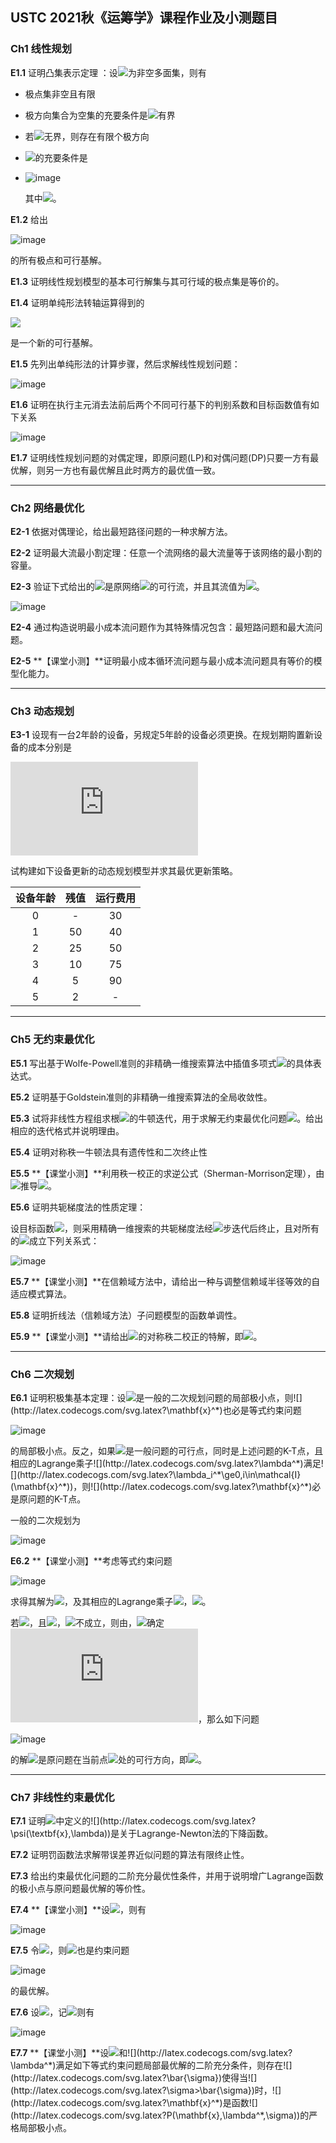 ## USTC 2021秋《运筹学》课程作业及小测题目

### Ch1 线性规划

**E1.1**	证明凸集表示定理 ：设![](http://latex.codecogs.com/svg.latex?\mathcal{S}=\{\textbf{x}|A\textbf{x}=\mathbf{b},\textbf{x}\ge0\})为非空多面集，则有 

- 极点集非空且有限 

- 极方向集合为空集的充要条件是![](http://latex.codecogs.com/svg.latex?\mathcal{S})有界  

- 若![](http://latex.codecogs.com/svg.latex?\mathcal{S})无界，则存在有限个极方向  

- ![](http://latex.codecogs.com/svg.latex?X\in\mathcal{S})的充要条件是 
- 
  ![image](https://github.com/hehaha68/USTC_2021Fall_Operations-Research/blob/master/%E4%BD%9C%E4%B8%9A%E5%8F%8A%E7%AD%94%E6%A1%88/image/1.png)
  
  其中![](http://latex.codecogs.com/svg.latex?\lambda_{i}\geq0,i=1,\ldots,k,\sum_{i=1}^{k}\lambda_{i}=1,\mu_{j}\geq0,j=1,\ldots,\ell)。

**E1.2**	给出

![image](https://github.com/hehaha68/USTC_2021Fall_Operations-Research/blob/master/%E4%BD%9C%E4%B8%9A%E5%8F%8A%E7%AD%94%E6%A1%88/image/2.png)

的所有极点和可行基解。

**E1.3**	证明线性规划模型的基本可行解集与其可行域的极点集是等价的。

**E1.4**	证明单纯形法转轴运算得到的

![](http://latex.codecogs.com/svg.latex?x=(x_{B_1},\cdots,x_{B_{r-1}},0,x_{B_{r+1}},\cdots,x_{B_{m}},0,\cdots,x_p,\cdots,0)^T)

是一个新的可行基解。

**E1.5**	先列出单纯形法的计算步骤，然后求解线性规划问题：

![image](https://github.com/hehaha68/USTC_2021Fall_Operations-Research/blob/master/%E4%BD%9C%E4%B8%9A%E5%8F%8A%E7%AD%94%E6%A1%88/image/3.png)

**E1.6**	证明在执行主元消去法前后两个不同可行基下的判别系数和目标函数值有如下关系 

![image](https://github.com/hehaha68/USTC_2021Fall_Operations-Research/blob/master/%E4%BD%9C%E4%B8%9A%E5%8F%8A%E7%AD%94%E6%A1%88/image/4.png)

**E1.7**	证明线性规划问题的对偶定理，即原问题(LP)和对偶问题(DP)只要一方有最优解，则另一方也有最优解且此时两方的最优值一致。

---------

### Ch2 网络最优化

**E2-1**	依据对偶理论，给出最短路径问题的一种求解方法。  

**E2-2**	证明最大流最小割定理：任意一个流网络的最大流量等于该网络的最小割的
容量。

**E2-3**	验证下式给出的![](http://latex.codecogs.com/svg.latex?x^{\prime})是原网络![](http://latex.codecogs.com/svg.latex?\mathcal{N})的可行流，并且其流值为![](http://latex.codecogs.com/svg.latex?x^{\prime}(s)=x(s)+\Delta)。

![image](https://github.com/hehaha68/USTC_2021Fall_Operations-Research/blob/master/%E4%BD%9C%E4%B8%9A%E5%8F%8A%E7%AD%94%E6%A1%88/image/5.png)

**E2-4**	通过构造说明最小成本流问题作为其特殊情况包含：最短路问题和最大流问题。  

**E2-5**	**【课堂小测】**证明最小成本循环流问题与最小成本流问题具有等价的模型化能力。  

--------

### Ch3 动态规划

**E3-1**	设现有一台2年龄的设备，另规定5年龄的设备必须更换。在规划期购置新设备的成本分别是  

![](http://latex.codecogs.com/svg.latex?(p_1,p_2,p_3,p_4,p_5)=(100,105,110,115,120))

试构建如下设备更新的动态规划模型并求其最优更新策略。  

| 设备年龄 | 残值 | 运行费用 |
| :------: | :--: | :------: |
|    0     |  -   |    30    |
|    1     |  50  |    40    |
|    2     |  25  |    50    |
|    3     |  10  |    75    |
|    4     |  5   |    90    |
|    5     |  2   |    -     |

----

### Ch5 无约束最优化

**E5.1**	写出基于Wolfe-Powell准则的非精确一维搜索算法中插值多项式![](http://latex.codecogs.com/svg.latex?p^{(1)}(t),p^{(2)}(t))的具体表达式。  

**E5.2**	证明基于Goldstein准则的非精确一维搜索算法的全局收敛性。  

**E5.3**	试将非线性方程组求根![](http://latex.codecogs.com/svg.latex?F(\bf{x})=0)的牛顿迭代，用于求解无约束最优化问题![](http://latex.codecogs.com/svg.latex?\min_{\bf{x}\in\mathbb{R}^{n}}f(\bf{x}))。给出相应的迭代格式并说明理由。

**E5.4**	证明对称秩一牛顿法具有遗传性和二次终止性  

**E5.5**	**【课堂小测】**利用秩一校正的求逆公式（Sherman-Morrison定理），由![](http://latex.codecogs.com/svg.latex?H_{k+1}^{DFP})推导![](http://latex.codecogs.com/svg.latex?B_{k+1}^{DFP})。

**E5.6**	证明共轭梯度法的性质定理：

设目标函数![](http://latex.codecogs.com/svg.latex?f(\textbf{x})=\frac{1}{2}\textbf{x}^TG\textbf{x}+\textbf{c}^T\textbf{x})，则采用精确一维搜索的共轭梯度法经![](http://latex.codecogs.com/svg.latex?m\le{n})步迭代后终止，且对所有的![](http://latex.codecogs.com/svg.latex?1\le{k}\le{m})成立下列关系式：

![image](https://github.com/hehaha68/USTC_2021Fall_Operations-Research/blob/master/%E4%BD%9C%E4%B8%9A%E5%8F%8A%E7%AD%94%E6%A1%88/image/6.png)

**E5.7**	**【课堂小测】**在信赖域方法中，请给出一种与调整信赖域半径等效的自适应模式算法。

**E5.8**	证明折线法（信赖域方法）子问题模型的函数单调性。 

**E5.9**	**【课堂小测】**请给出![](http://latex.codecogs.com/svg.latex?H_{k+1}^{BFGS})的对称秩二校正的特解，即![](http://latex.codecogs.com/svg.latex?a,\mathbf{u},b,\mathbf{v})。

------

### Ch6 二次规划

**E6.1**	证明积极集基本定理：设![](http://latex.codecogs.com/svg.latex?\mathbf{x}^*)是一般的二次规划问题的局部极小点，则![](http://latex.codecogs.com/svg.latex?\mathbf{x}^*)也必是等式约束问题

![image](https://github.com/hehaha68/USTC_2021Fall_Operations-Research/blob/master/%E4%BD%9C%E4%B8%9A%E5%8F%8A%E7%AD%94%E6%A1%88/image/7.png)

的局部极小点。反之，如果![](http://latex.codecogs.com/svg.latex?\mathbf{x}^*)是一般问题的可行点，同时是上述问题的K-T点，且相应的Lagrange乘子![](http://latex.codecogs.com/svg.latex?\lambda^*)满足![](http://latex.codecogs.com/svg.latex?\lambda_i^*\ge0,i\in\mathcal{I}(\mathbf{x}^*))，则![](http://latex.codecogs.com/svg.latex?\mathbf{x}^*)必是原问题的K-T点。

一般的二次规划为 

![image](https://github.com/hehaha68/USTC_2021Fall_Operations-Research/blob/master/%E4%BD%9C%E4%B8%9A%E5%8F%8A%E7%AD%94%E6%A1%88/image/8.png)

**E6.2**	**【课堂小测】**考虑等式约束问题 

![image](https://github.com/hehaha68/USTC_2021Fall_Operations-Research/blob/master/%E4%BD%9C%E4%B8%9A%E5%8F%8A%E7%AD%94%E6%A1%88/image/9.png)

求得其解为![](http://latex.codecogs.com/svg.latex?\mathbf{s}^k)，及其相应的Lagrange乘子![](http://latex.codecogs.com/svg.latex?\lambda_i^k)，![](http://latex.codecogs.com/svg.latex?i\in\mathcal{E}_{k})。

若![](http://latex.codecogs.com/svg.latex?\mathbf{s}^k=0)，且![](http://latex.codecogs.com/svg.latex?\lambda_i^k\ge0)，![](http://latex.codecogs.com/svg.latex?i\in\mathcal{E}_{k})不成立，则由，![](http://latex.codecogs.com/svg.latex?\lambda_{i_{q}}^{k}=\min_{i\in\mathcal{I}\left(x^{k}\right)}\lambda_{i}^{k}<0)确定![](http://latex.codecogs.com/svg.latex?i_q)，那么如下问题 

![image](https://github.com/hehaha68/USTC_2021Fall_Operations-Research/blob/master/%E4%BD%9C%E4%B8%9A%E5%8F%8A%E7%AD%94%E6%A1%88/image/10.png)

的解![](http://latex.codecogs.com/svg.latex?\mathbf{\hat{s}})是原问题在当前点![](http://latex.codecogs.com/svg.latex?\mathbf{x}^k)处的可行方向，即![](http://latex.codecogs.com/svg.latex?\mathbf{a}_{i_q}^{T}\mathbf{\hat{s}}\ge0)。

---------

### Ch7 非线性约束最优化

**E7.1**	证明![](http://latex.codecogs.com/svg.latex?\psi(\textbf{x},\lambda)=\parallel\bigtriangledown{f}(\textbf{x})-A(\textbf{x})^T\lambda\parallel^2+\parallel\bf{c(x)}\parallel^2)中定义的![](http://latex.codecogs.com/svg.latex?\psi(\textbf{x},\lambda))是关于Lagrange-Newton法的下降函数。  

**E7.2**	证明罚函数法求解带误差界近似问题的算法有限终止性。 

**E7.3**	给出约束最优化问题的二阶充分最优性条件，并用于说明增广Lagrange函数的极小点与原问题最优解的等价性。

**E7.4**	**【课堂小测】**设![](http://latex.codecogs.com/svg.latex?\sigma_{k+1}>\sigma_{k}>0)，则有

![image](https://github.com/hehaha68/USTC_2021Fall_Operations-Research/blob/master/%E4%BD%9C%E4%B8%9A%E5%8F%8A%E7%AD%94%E6%A1%88/image/11.png)

**E7.5**	令![](http://latex.codecogs.com/svg.latex?\delta=\left\|c[x(\sigma)]_{-}\right\|)，则![](http://latex.codecogs.com/svg.latex?\bf{x}(\sigma))也是约束问题

![image](https://github.com/hehaha68/USTC_2021Fall_Operations-Research/blob/master/%E4%BD%9C%E4%B8%9A%E5%8F%8A%E7%AD%94%E6%A1%88/image/12.png)

的最优解。

**E7.6**	设![](http://latex.codecogs.com/svg.latex?\theta_{k}>\theta_{k+1}>0)，记![](http://latex.codecogs.com/svg.latex?\textbf{x}(\theta)=\arg\min_{\textbf{x}}B(\textbf{x},\theta))则有

![image](https://github.com/hehaha68/USTC_2021Fall_Operations-Research/blob/master/%E4%BD%9C%E4%B8%9A%E5%8F%8A%E7%AD%94%E6%A1%88/image/13.png)

**E7.7**	**【课堂小测】**设![](http://latex.codecogs.com/svg.latex?\mathbf{x}^*)和![](http://latex.codecogs.com/svg.latex?\lambda^*)满足如下等式约束问题局部最优解的二阶充分条件，则存在![](http://latex.codecogs.com/svg.latex?\bar{\sigma})使得当![](http://latex.codecogs.com/svg.latex?\sigma>\bar{\sigma})时，![](http://latex.codecogs.com/svg.latex?\mathbf{x}^*)是函数![](http://latex.codecogs.com/svg.latex?P(\mathbf{x},\lambda^*,\sigma))的严格局部极小点。

